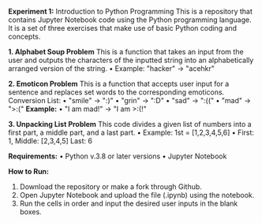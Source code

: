 **Experiment 1:** Introduction to Python Programming
This is a repository that contains Jupyter Notebook code using the Python programming language. It is a set of three exercises that make use of basic Python coding and concepts.

**1. Alphabet Soup Problem**
This is a function that takes an input from the user and outputs the characters of the inputted string into an alphabetically arranged version of the string.
• Example: "hacker" -> "acehkr"

**2. Emoticon Problem**
This is a function that accepts user input for a sentence and replaces set words to the corresponding emoticons.
Conversion List:
• "smile" -> ":)"
• "grin" -> ":D"
• "sad" -> ":(("
• "mad" -> ">:("
**Example:**
• "I am mad!" -> "I am >:(!"

**3. Unpacking List Problem**
This code divides a given list of numbers into a first part, a middle part, and a last part.
• Example: 1st = [1,2,3,4,5,6]
• First: 1, Middle: [2,3,4,5] Last: 6

**Requirements:**
• Python v.3.8 or later versions
• Jupyter Notebook

**How to Run:**
1. Download the repository or make a fork through Github.
2. Open Jupyter Notebook and upload the file (.ipynb) using the notebook.
3. Run the cells in order and input the desired user inputs in the blank boxes.
